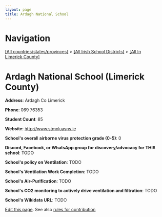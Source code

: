 ```yaml
---
layout: page
title: Ardagh National School
---
```

# Navigation

[[All countries/states/provinces]](../../..) > [[All Irish School Districts]](../..) > [[All In Limerick County]](..)

# Ardagh National School (Limerick County)

**Address**: Ardagh Co Limerick

**Phone**: 069 76353

**Student Count**: 85

**Website**: <http://www.stmoluasns.ie>

**School's overall airborne virus protection grade (0-5)**: 0

**Discord, Facebook, or WhatsApp group for discovery/advocacy for THIS school**: TODO

**School's policy on Ventilation**: TODO

**School's Ventilation Work Completion**: TODO

**School's Air-Purification**: TODO

**School's CO2 monitoring to actively drive ventilation and filtration**: TODO

**School's Wikidata URL**: TODO


[Edit this page](https://github.com/ventilate-schools/Ireland/edit/main/./Limerick_County/Ardagh_National_School.md). See also [rules for contribution](../../../contribution-rules/)
